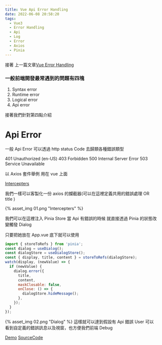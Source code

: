 ```yaml
---
title: Vue Api Error Handling
date: 2022-06-08 20:58:20
tags:
  - Vue3
  - Error Handling
  - Api
  - Log
  - Error
  - Axios
  - Pinia
---
```


接著 上一篇文章[Vue Error Handling](https://josephmtsai.github.io/2022/06/05/VueJsErrorHandling/)

### 一般前端開發最常遇到的問題有四塊

1. Syntax error
2. Runtime error
3. Logical error
4. Api error

接著我們針對第四點介紹

# Api Error

一般 Api Error 可以透過 http status Code 去歸類各種錯誤類型

401 Unauthorized (en-US)
403 Forbidden
500 Internal Server Error
503 Service Unavailable

以 Axios 套件舉例 用在 vue 上面

[Intercepters](https://axios-http.com/docs/interceptors)

我們一樣可以客製化一份 axios 的攔截器(可以在這裡定義共用的錯誤處理 OR title )

{% asset_img 01.png "Intercepters" %}

我們可以在這裡注入 Pinia Store 當 Api 有錯誤的時候 就直接透過 Pinia 的狀態改變觸發 Dialog

只要把她放在 App.vue 底下就可以使用

```javascript
import { storeToRefs } from 'pinia';
const dialog = useDialog();
const dialogStore = useDialogStore();
const { display, title, content } = storeToRefs(dialogStore);
watch(display, (newValue) => {
  if (newValue) {
    dialog.error({
      title,
      content,
      maskClosable: false,
      onClose: () => {
        dialogStore.hideMessage();
      },
    });
  }
});
```

{% asset_img 02.png "Dialog" %}
這樣就可以達到假設有 Api 錯誤 User 可以看到自定義的錯誤訊息以及視窗，也方便我們前端 Debug

[Demo](https://vue-menu.herokuapp.com/error-sample)
[SourceCode](https://github.com/Josephmtsai/vue_menu)

